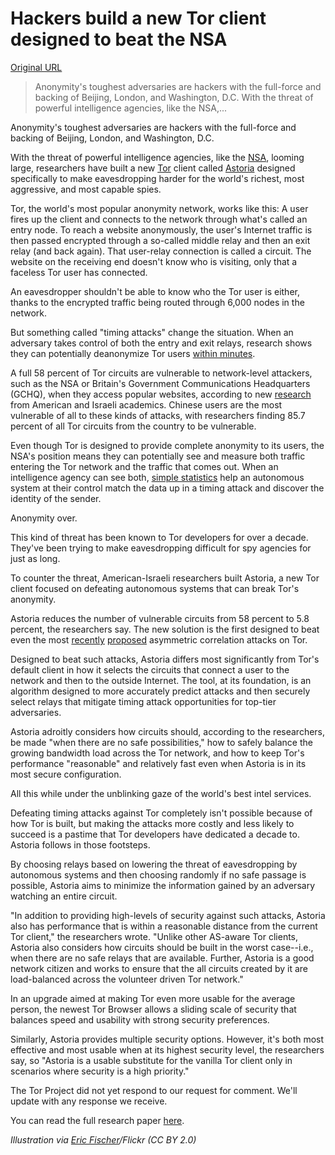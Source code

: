 # Hackers build a new Tor client designed to beat the NSA

[Original URL](http://www.dailydot.com/politics/tor-astoria-timing-attack-client/)

> Anonymity's toughest adversaries are hackers with the full-force and backing of Beijing, London, and Washington, D.C. With the threat of powerful intelligence agencies, like the NSA,...

Anonymity's toughest adversaries are hackers with the full-force and backing of Beijing, London, and Washington, D.C.

With the threat of powerful intelligence agencies, like the [NSA](http://dailydot.com/tags/nsa), looming large, researchers have built a new [Tor](http://dailydot.com/tags/tor) client called [Astoria](http://arxiv.org/pdf/1505.05173.pdf) designed specifically to make eavesdropping harder for the world's richest, most aggressive, and most capable spies.

Tor, the world's most popular anonymity network, works like this: A user fires up the client and connects to the network through what's called an entry node. To reach a website anonymously, the user's Internet traffic is then passed encrypted through a so-called middle relay and then an exit relay (and back again). That user-relay connection is called a circuit. The website on the receiving end doesn't know who is visiting, only that a faceless Tor user has connected.

An eavesdropper shouldn't be able to know who the Tor user is either, thanks to the encrypted traffic being routed through 6,000 nodes in the network.

But something called "timing attacks" change the situation. When an adversary takes control of both the entry and exit relays, research shows they can potentially deanonymize Tor users [within minutes](http://arxiv.org/abs/1503.03940).

A full 58 percent of Tor circuits are vulnerable to network-level attackers, such as the NSA or Britain's Government Communications Headquarters (GCHQ), when they access popular websites, according to new [research](http://arxiv.org/pdf/1505.05173.pdf) from American and Israeli academics. Chinese users are the most vulnerable of all to these kinds of attacks, with researchers finding 85.7 percent of all Tor circuits from the country to be vulnerable.

Even though Tor is designed to provide complete anonymity to its users, the NSA's position means they can potentially see and measure both traffic entering the Tor network and the traffic that comes out. When an intelligence agency can see both, [simple statistics](http://freehaven.net/anonbib/#danezis:pet2004) help an autonomous system at their control match the data up in a timing attack and discover the identity of the sender.

Anonymity over.

This kind of threat has been known to Tor developers for over a decade. They've been trying to make eavesdropping difficult for spy agencies for just as long.

To counter the threat, American-Israeli researchers built Astoria, a new Tor client focused on defeating autonomous systems that can break Tor's anonymity.

Astoria reduces the number of vulnerable circuits from 58 percent to 5.8 percent, the researchers say. The new solution is the first designed to beat even the most [recently](http://arxiv.org/abs/1503.03940) [proposed](http://dl.acm.org/citation.cfm?id=2673869) asymmetric correlation attacks on Tor.

Designed to beat such attacks, Astoria differs most significantly from Tor's default client in how it selects the circuits that connect a user to the network and then to the outside Internet. The tool, at its foundation, is an algorithm designed to more accurately predict attacks and then securely select relays that mitigate timing attack opportunities for top-tier adversaries.

Astoria adroitly considers how circuits should, according to the researchers, be made "when there are no safe possibilities," how to safely balance the growing bandwidth load across the Tor network, and how to keep Tor's performance "reasonable" and relatively fast even when Astoria is in its most secure configuration.

All this while under the unblinking gaze of the world's best intel services.

Defeating timing attacks against Tor completely isn't possible because of how Tor is built, but making the attacks more costly and less likely to succeed is a pastime that Tor developers have dedicated a decade to. Astoria follows in those footsteps.

By choosing relays based on lowering the threat of eavesdropping by autonomous systems and then choosing randomly if no safe passage is possible, Astoria aims to minimize the information gained by an adversary watching an entire circuit.

"In addition to providing high-levels of security against such attacks, Astoria also has performance that is within a reasonable distance from the current Tor client," the researchers wrote. "Unlike other AS-aware Tor clients, Astoria also considers how circuits should be built in the worst case--i.e., when there are no safe relays that are available. Further, Astoria is a good network citizen and works to ensure that the all circuits created by it are load-balanced across the volunteer driven Tor network."

In an upgrade aimed at making Tor even more usable for the average person, the newest Tor Browser allows a sliding scale of security that balances speed and usability with strong security preferences.

Similarly, Astoria provides multiple security options. However, it's both most effective and most usable when at its highest security level, the researchers say, so "Astoria is a usable substitute for the vanilla Tor client only in scenarios where security is a high priority."

The Tor Project did not yet respond to our request for comment. We'll update with any response we receive.

You can read the full research paper [here](http://arxiv.org/pdf/1505.05173.pdf).

_Illustration via [Eric Fischer](https://www.flickr.com/photos/walkingsf/6635655755/%20)/Flickr (CC BY 2.0)_
